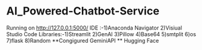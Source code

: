 # AI_Powered-Chatbot-Service
 Running on http://127.0.0.1:5000/
 IDE :-1)Anaconda Navigator 2)Visiual Studio Code
 Libraries:-1)Streamlit 2)GenAI 3)Pillow 4)Base64 5)smtplit 6)os 7)flask 8)Random 
 **Congigured GeminiAPI
** Hugging Face
